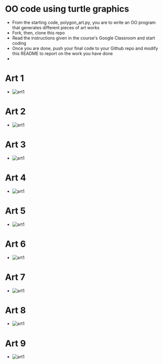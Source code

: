 # OO code using turtle graphics
- From the starting code, polygon_art.py, you are to write an OO program that generates different pieces of art works
- Fork, then, clone this repo
- Read the instructions given in the course's Google Classroom and start coding
- Once you are done, push your final code to your Github repo and modify this README to report on the work you have done
-
# Art 1
- ![art1](https://github.com/OverCatX/turtle_graphics_oo/blob/main/art1.jpg?raw=true)
# Art 2
- ![art1](https://github.com/OverCatX/turtle_graphics_oo/blob/main/art2.jpg?raw=true)
# Art 3
- ![art1](https://github.com/OverCatX/turtle_graphics_oo/blob/main/art3.jpg?raw=true)
# Art 4
- ![art1](https://github.com/OverCatX/turtle_graphics_oo/blob/main/art4.jpg?raw=true)
# Art 5
- ![art1](https://github.com/OverCatX/turtle_graphics_oo/blob/main/art5.jpg?raw=true)
# Art 6
- ![art1](https://github.com/OverCatX/turtle_graphics_oo/blob/main/art6.jpg?raw=true)
# Art 7
- ![art1](https://github.com/OverCatX/turtle_graphics_oo/blob/main/art7.jpg?raw=true)
# Art 8
- ![art1](https://github.com/OverCatX/turtle_graphics_oo/blob/main/art8.jpg?raw=true)
# Art 9
- ![art1](https://github.com/OverCatX/turtle_graphics_oo/blob/main/art9.jpg?raw=true)